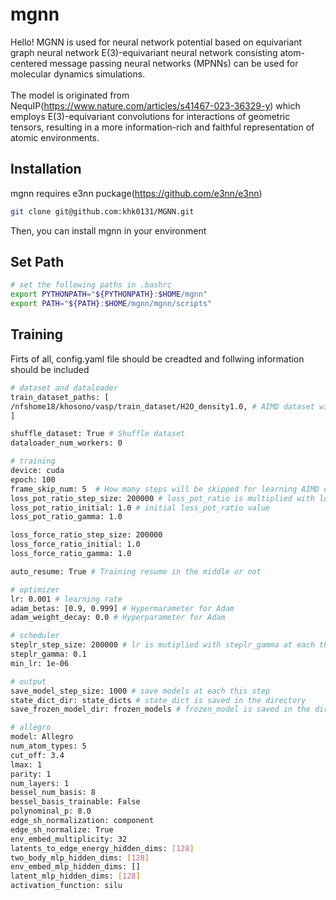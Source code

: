 # mgnn
Hello! MGNN is used for neural network potential based on equivariant graph neural network E(3)-equivariant neural network consisting atom-centered message passing neural networks (MPNNs) can be used for molecular dynamics simulations.<br><br>The model is originated from NequIP(https://www.nature.com/articles/s41467-023-36329-y) which employs E(3)-equivariant convolutions for interactions of geometric tensors, resulting in a more information-rich and faithful representation of atomic environments.

## Installation
mgnn requires e3nn puckage(https://github.com/e3nn/e3nn)<br>
```bash
git clone git@github.com:khk0131/MGNN.git
```
Then, you can install mgnn in your environment

## Set Path
```bash
# set the following paths in .bashrc
export PYTHONPATH="${PYTHONPATH}:$HOME/mgnn"
export PATH="${PATH}:$HOME/mgnn/mgnn/scripts"
```
## Training
Firts of all, config.yaml file should be creadted and follwing information should be included

```bash
# dataset and dataloader
train_dataset_paths: [
/nfshome18/khosono/vasp/train_dataset/H2O_density1.0, # AIMD dataset with pickle package 
]

shuffle_dataset: True # Shuffle dataset
dataloader_num_workers: 0

# training
device: cuda
epoch: 100
frame_skip_num: 5  # How many steps will be skipped for learning AIMD data
loss_pot_ratio_step_size: 200000 # loss_pot_ratio is multiplied with loss_pot_ratio_gamma at each this step
loss_pot_ratio_initial: 1.0 # initial loss_pot_ratio value
loss_pot_ratio_gamma: 1.0

loss_force_ratio_step_size: 200000
loss_force_ratio_initial: 1.0
loss_force_ratio_gamma: 1.0

auto_resume: True # Training resume in the middle or not

# optimizer
lr: 0.001 # learning rate
adam_betas: [0.9, 0.999] # Hypermarameter for Adam
adam_weight_decay: 0.0 # Hyperparameter for Adam

# scheduler
steplr_step_size: 200000 # lr is mutiplied with steplr_gamma at each this step
steplr_gamma: 0.1
min_lr: 1e-06

# output
save_model_step_size: 1000 # save models at each this step
state_dict_dir: state_dicts # state_dict is saved in the directory
save_frozen_model_dir: frozen_models # frozen_model is saved in the directory

# allegro
model: Allegro
num_atom_types: 5
cut_off: 3.4
lmax: 1
parity: 1
num_layers: 1
bessel_num_basis: 8
bessel_basis_trainable: False
polynominal_p: 8.0
edge_sh_normalization: component
edge_sh_normalize: True
env_embed_multiplicity: 32
latents_to_edge_energy_hidden_dims: [128]
two_body_mlp_hidden_dims: [128]
env_embed_mlp_hidden_dims: []
latent_mlp_hidden_dims: [128]
activation_function: silu
```
